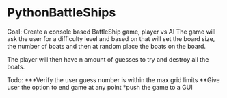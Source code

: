 # PythonBattleShips
Goal:
Create a console based BattleShip game, player vs AI
The game will ask the user for a difficulty level and based on that will set
the board size, the number of boats and then at random place the boats on the board.

The player will then have n amount of guesses to try and destroy all the boats.

Todo:
***Verify the user guess number is within the max grid limits
**Give user the option to end game at any point
*push the game to a GUI
